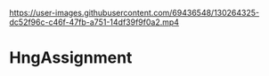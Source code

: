 

https://user-images.githubusercontent.com/69436548/130264325-dc52f96c-c46f-47fb-a751-14df39f9f0a2.mp4


# HngAssignment
